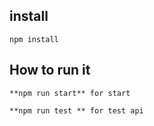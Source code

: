 install
--------------
```
npm install
```

How to run it
--------------
```
**npm run start** for start

**npm run test ** for test api
```